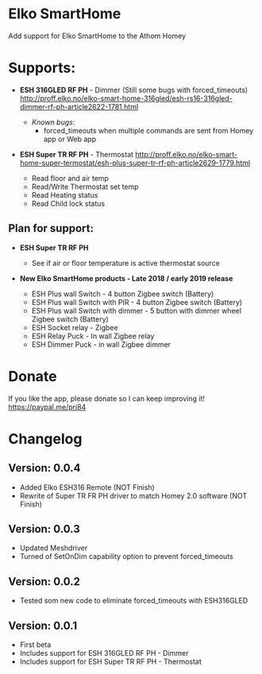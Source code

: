 # Elko SmartHome
Add support for Elko SmartHome to the Athom Homey

# Supports:
- **ESH 316GLED RF PH** - Dimmer (Still some bugs with forced_timeouts)
  http://proff.elko.no/elko-smart-home-316gled/esh-rs16-316gled-dimmer-rf-ph-article2622-1781.html
  - *Known bugs*:
    - forced_timeouts when multiple commands are sent from Homey app or Web app

- **ESH Super TR RF PH** - Thermostat
  http://proff.elko.no/elko-smart-home-super-termostat/esh-plus-super-tr-rf-ph-article2629-1779.html
  - Read floor and air temp
  - Read/Write Thermostat set temp
  - Read Heating status
  - Read Child lock status


## Plan for support:
  - **ESH Super TR RF PH**
    - See if air or floor temperature is active thermostat source

  - **New Elko SmartHome products - Late 2018 / early 2019 release**
    - ESH Plus wall Switch - 4 button Zigbee switch (Battery)
    - ESH Plus wall Switch with PIR - 4 button Zigbee switch (Battery)
    - ESH Plus wall Switch with dimmer - 5 button with dimmer wheel Zigbee switch (Battery)
    - ESH Socket relay - Zigbee
    - ESH Relay Puck - In wall Zigbee relay
    - ESH Dimmer Puck - in wall Zigbee dimmer

# Donate
 If you like the app, please donate so I can keep improving it!
 https://paypal.me/prj84

# Changelog

## Version: 0.0.4
- Added Elko ESH316 Remote (NOT Finish)
- Rewrite of Super TR FR PH driver to match Homey 2.0 software (NOT Finish)

## Version: 0.0.3

- Updated Meshdriver
- Turned of SetOnDim capability option to prevent forced_timeouts

## Version: 0.0.2
- Tested som new code to eliminate forced_timeouts with ESH316GLED

## Version: 0.0.1
- First beta
- Includes support for ESH 316GLED RF PH - Dimmer
- Includes support for ESH Super TR RF PH - Thermostat

